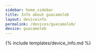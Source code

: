 ```yaml
---
sidebar: home_sidebar
title: Info about guacamoleb
layout: deviceinfo
permalink: /devices/guacamoleb/
device: guacamoleb
---
```

{% include templates/device_info.md %}
